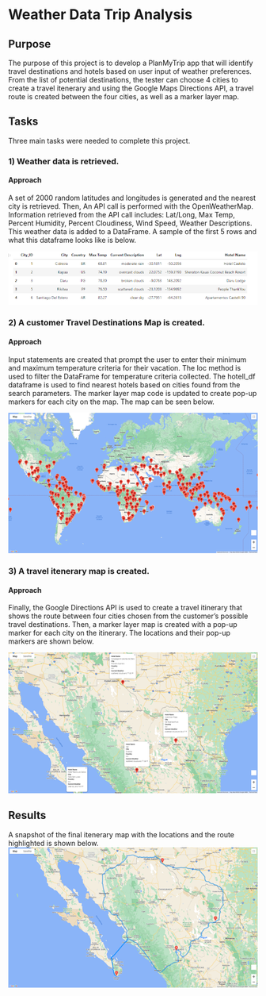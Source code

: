 # Weather Data Trip Analysis

## Purpose
The purpose of this project is to develop a PlanMyTrip app that will identify travel destinations and hotels based on user input of weather preferences. From the list of potential destinations, the tester can choose 4 cities to create a travel itenerary and using the Google Maps Directions API, a travel route is created between the four cities, as well as a marker layer map.

## Tasks

Three main tasks were needed to complete this project. 

### 1) Weather data is retrieved. 

#### Approach
A set of 2000 random latitudes and longitudes is generated and the nearest city is retrieved. Then, An API call is performed with the OpenWeatherMap. Information retrieved from the API call includes: Lat/Long, Max Temp, Percent Humidity, Percent Cloudiness, Wind Speed, Weather Descriptions. This weather data is added to a DataFrame. A sample of the first 5 rows and what this dataframe looks like is below.

![DataFrame](https://github.com/JeremyKRay/Weather_Data/blob/f5c0f224ab79c7f6eb432494b1c624cc478db32e/Weather%20DataFrame.png)

### 2) A customer Travel Destinations Map is created. 

#### Approach
Input statements are created that prompt the user to enter their minimum and maximum temperature criteria for their vacation. The loc method is used to filter the DataFrame for temperature criteria collected. The hotell_df dataframe is used to find nearest hotels based on cities found from the search parameters. The marker layer map code is updated to create pop-up markers for each city on the map. The map can be seen below.

![Vacation Map](https://github.com/JeremyKRay/Weather_Data/blob/075f5964ce81f0e6d2cc4305740750d9f75b8a74/WeatherPy_vacation_map.png)

### 3) A travel itenerary map is created.

#### Approach
Finally, the Google Directions API is used to create a travel itinerary that shows the route between four cities chosen from the customer’s possible travel destinations. Then, a marker layer map is created with a pop-up marker for each city on the itinerary. The locations and their pop-up markers are shown below.

![Itenerary Markers](https://github.com/JeremyKRay/Weather_Data/blob/7262a4e0d278403966cc5e8cd30b9ebeb44afd05/WeatherPy_travel_map.png)

## Results

A snapshot of the final itenerary map with the locations and the route highlighted is shown below.
![Route Itenerary](https://github.com/JeremyKRay/Weather_Data/blob/22759c704a3bc613ce5a8aaa14d8f3939d7454df/WeatherPy_travel_map_markers.png)
